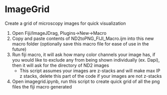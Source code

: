 # ImageGrid
 Create a grid of microscopy images for quick visualization

1. Open Fiji/ImageJDrag, Plugins->New->Macro 
2. Copy and paste contents of ND2toPNG_FIJI_Macro.ijm into this new macro folder (optionally save this macro file for ease of use in the future)
3. Run fiji macro, it will ask how many color channels your image has, if you would like to exclude any from being shown individually (ex. Dapi), then it will ask for the directory of ND2 images
    - This script assumes your images are z-stacks and will make max IP z stacks, delete this part of the code if your images are not z-stacks
4. Open imagegrid.ipynb, run this script to create quick grid of all the png files the fiji macro generated